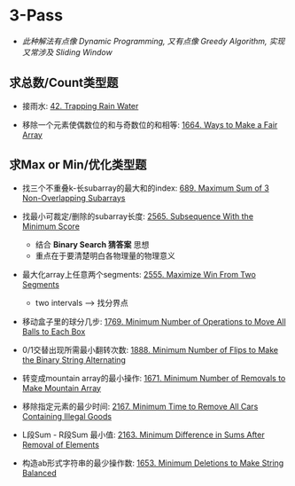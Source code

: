 # 3-Pass

* *此种解法有点像 Dynamic Programming, 又有点像 Greedy Algorithm, 实现又常涉及 Sliding Window*

## 求总数/Count类型题

* 接雨水: [42. Trapping Rain Water](https://leetcode.com/problems/trapping-rain-water/)

* 移除一个元素使偶数位的和与奇数位的和相等: [1664. Ways to Make a Fair Array](https://leetcode.com/problems/ways-to-make-a-fair-array/description/)

## 求Max or Min/优化类型题

* 找三个不重叠k-长subarray的最大和的index: [689. Maximum Sum of 3 Non-Overlapping Subarrays](https://leetcode.com/problems/maximum-sum-of-3-non-overlapping-subarrays/description/)

* 找最小可裁定/删除的subarray长度: [2565. Subsequence With the Minimum Score](https://leetcode.com/problems/subsequence-with-the-minimum-score/)
    * 结合 **Binary Search 猜答案** 思想
    * 重点在于要清楚明白各物理量的物理意义

* 最大化array上任意两个segments: [2555. Maximize Win From Two Segments](https://leetcode.com/problems/maximize-win-from-two-segments/description/)
    * two intervals --> 找分界点

* 移动盒子里的球分几步: [1769. Minimum Number of Operations to Move All Balls to Each Box](https://leetcode.com/problems/minimum-number-of-operations-to-move-all-balls-to-each-box/)

* 0/1交替出现所需最小翻转次数: [1888. Minimum Number of Flips to Make the Binary String Alternating](https://leetcode.com/problems/minimum-number-of-flips-to-make-the-binary-string-alternating/description/)

* 转变成mountain array的最小操作: [1671. Minimum Number of Removals to Make Mountain Array](https://leetcode.com/problems/minimum-number-of-removals-to-make-mountain-array/description/)

* 移除指定元素的最少时间: [2167. Minimum Time to Remove All Cars Containing Illegal Goods](https://leetcode.com/problems/minimum-time-to-remove-all-cars-containing-illegal-goods/description/)

* L段Sum - R段Sum 最小值: [2163. Minimum Difference in Sums After Removal of Elements](https://leetcode.com/problems/minimum-difference-in-sums-after-removal-of-elements/description/)



* 构造ab形式字符串的最少操作数: [1653. Minimum Deletions to Make String Balanced](https://leetcode.com/problems/minimum-deletions-to-make-string-balanced/description/)